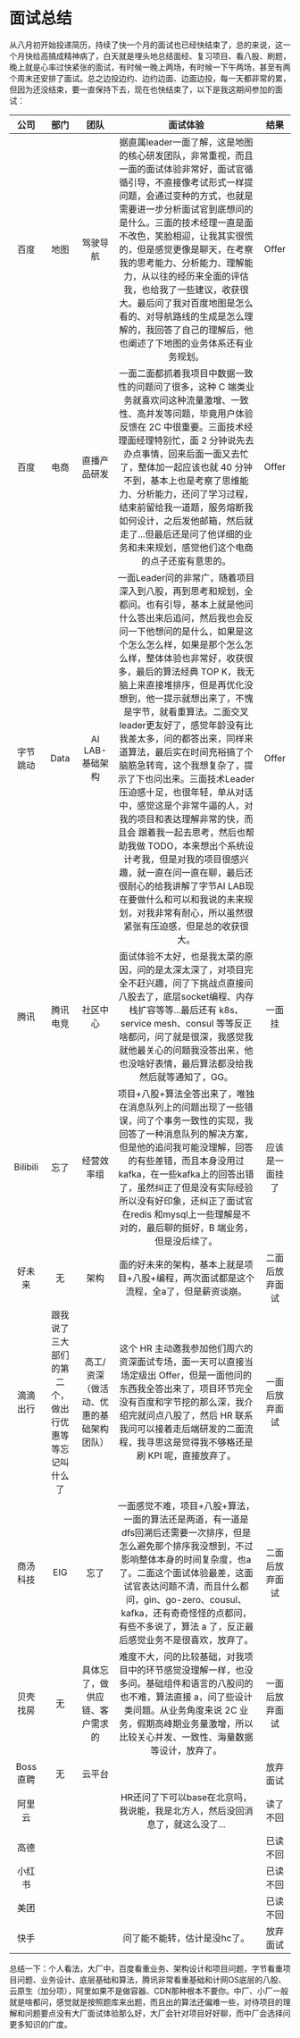 # 面试总结

从八月初开始投递简历，持续了快一个月的面试也已经快结束了，总的来说，这一个月快给高搞成精神病了，白天就是埋头地总结面经、复习项目、看八股、刷题，晚上就是心率过快紧张的面试，有时候一晚上两场，有时候一下午两场，甚至有两个周末还安排了面试。总之边投边约、边约边面、边面边投，每一天都非常的累，但因为还没结束，要一直保持下去，现在也快结束了，以下是我这期间参加的面试：

|   公司   |                         部门                         |                  团队                   |                           面试体验                           |      结果      |
| :------: | :--------------------------------------------------: | :-------------------------------------: | :----------------------------------------------------------: | :------------: |
|   百度   |                         地图                         |                驾驶导航                 | 据直属leader一面了解，这是地图的核心研发团队，非常重视，而且一面的面试体验非常好，面试官循循引导，不直接像考试形式一样提问题，会通过变种的方式，也就是需要进一步分析面试官到底想问的是什么。三面的技术经理一直是面不改色，笑脸相迎，让我其实很慌的，但是感觉更像是聊天，在考察我的思考能力、分析能力、理解能力，从以往的经历来全面的评估我，也给我了一些建议，收获很大。最后问了我对百度地图是怎么看的、对导航路线的生成是怎么理解的，我回答了自己的理解后，他也阐述了下地图的业务体系还有业务规划。 |     Offer      |
|   百度   |                         电商                         |              直播产品研发               | 一面二面都抓着我项目中数据一致性的问题问了很多，这种 C 端类业务就喜欢问这种流量激增、一致性、高并发等问题，毕竟用户体验反馈在 2C 中很重要。三面技术经理面经理特别忙，面 2 分钟说先去办点事情，回来后面一面又去忙了，整体加一起应该也就 40 分钟不到，基本上也是考察了思维能力、分析能力，还问了学习过程，结束前留给我一道题，服务熔断我如何设计，之后发他邮箱，然后就走了...但最后还是问了他详细的业务和未来规划，感觉他们这个电商的点子还蛮有意思的。 |     Offer      |
| 字节跳动 |                         Data                         |             AI LAB-基础架构             | 一面Leader问的非常广，随着项目深入到八股，再到思考和规划，全都问。也有引导，基本上就是他问什么答出来后追问，然后我也会反问一下他想问的是什么，如果是这个怎么怎么样，如果是那个怎么怎么样，整体体验也非常好，收获很多，最后的算法经典 TOP K，我无脑上来直接堆排序，但是再优化没想到，他一提示就想出来了，不愧是字节，就看重算法。二面交叉leader更友好了，感觉年龄没有比我差太多，问的都答出来，同样来道算法，最后实在时间充裕搞了个脑筋急转弯，这个我想复杂了，提示了下也问出来。三面技术Leader压迫感十足，也很年轻，单从对话中，感觉这是个非常牛逼的人，对我的项目和表达理解非常的快，而且会 跟着我一起去思考，然后也帮助我做 TODO，本来想出个系统设计考我，但是对我的项目很感兴趣，就一直在问一直在聊，最后还很耐心的给我讲解了字节AI LAB现在要做什么和可以和我说的未来规划，对我非常有耐心，所以虽然很紧张有压迫感，但是总的收获很大。 |     Offer      |
|   腾讯   |                       腾讯电竞                       |                社区中心                 | 面试体验不太好，也是我太菜的原因，问的是太深太深了，对项目完全不赶兴趣，问了下挑战点直接问八股去了，底层socket编程、内存栈扩容等等...最后还有 k8s、service mesh、consul 等等反正啥都问，问了就是很深，我感觉我就他最关心的问题我没答出来，他也没啥好表情，最后算法都没给我然后就等通知了，GG。 |     一面挂     |
| Bilibili |                         忘了                         |               经营效率组                | 项目+八股+算法全答出来了，唯独在消息队列上的问题出现了一些错误，问了个事务一致性的实现，我回答了一种消息队列的解决方案，但是他的追问我可能没理解，回答的有些差错，而且本身没用过kafka，在一些kafka上的回答出错了，虽然纠正了但是没有实际经验所以没有好印象，还纠正了面试官在redis 和mysql上一些理解是不对的，最后聊的挺好，B 端业务，但是没后续了。 | 应该是一面挂了 |
|  好未来  |                          无                          |                  架构                   | 面的好未来的架构，基本上就是项目+八股+编程，两次面试都是这个流程，全a了，但是薪资谈崩。 | 二面后放弃面试 |
| 滴滴出行 | 跟我说了三大部们的第二个，做出行优惠等等忘记叫什么了 | 高工/资深（做活动、优惠的基础架构团队） | 这个 HR 主动邀我参加他们周六的资深面试专场，面一天可以直接当场定级出 Offer，但是一面他问的东西我全答出来了，项目环节完全没有百度和字节挖的那么深，我介绍完就问点八股了，然后 HR 联系我问可以接着走后端研发的二面流程，我寻思这是觉得我不够格还是刷 KPI 呢，直接放弃了。 | 一面后放弃面试 |
| 商汤科技 |                         EIG                          |                  忘了                   | 一面感觉不难，项目+八股+算法，一面的算法还是两道，有一道是dfs回溯后还需要一次排序，但是怎么避免那个排序我没想到，不过影响整体本身的时间复杂度，也a了。二面这个面试体验最差，这面试官表达问题不清，而且什么都问，gin、go-zero、cousul、kafka，还有奇奇怪怪的点都问，有些不多说了，算法 a 了，反正最后感觉业务不是很喜欢，放弃了。 | 二面后放弃面试 |
| 贝壳找房 |                          无                          |     具体忘了，做供应链、客户需求的      | 难度不大，问的比较基础，对我项目中的环节感觉没理解一样，也没多问。基础组件和语言的八股问的也不难，算法直接 a，问了些设计类问题。从业务角度来说 2C 业务，假期高峰期业务量激增，所以比较关心并发、一致性、海量数据等设计，放弃了。 | 一面后放弃面试 |
| Boss直聘 |                          无                          |                 云平台                  |                                                              |    放弃面试    |
|  阿里云  |                                                      |                                         | HR还问了下可以base在北京吗，我说能，我是北方人，然后没回消息了，就这么没了... |    读了不回    |
|   高德   |                                                      |                                         |                                                              |    已读不回    |
|  小红书  |                                                      |                                         |                                                              |    已读不回    |
|   美团   |                                                      |                                         |                                                              |    已读不回    |
|   快手   |                                                      |                                         |                 问了能不能转，估计是没hc了。                 |    放弃面试    |

总结一下：个人看法，大厂中，百度看重业务、架构设计和项目问题，字节看重项目问题、业务设计、底层基础和算法，腾讯非常看重基础和计网OS底层的八股、云原生（加分项），阿里如果不是做容器、CDN那种根本不要你。中厂、小厂一般就是啥都问，感觉就是按照题库来出题，而且出的算法还偏难一些，对待项目的理解和问题要点没有大厂面试体验那么好，大厂会针对项目好好聊，而中厂会选择问更多知识的广度。

